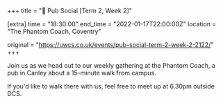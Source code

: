 +++
title = "🍔 Pub Social [Term 2, Week 2]"

[extra]
time = "18:30:00"
end_time = "2022-01-17T22:00:00Z"
location = "The Phantom Coach, Coventry"

original = "https://uwcs.co.uk/events/pub-social-term-2-week-2-2122/"    
+++

Join us as we head out to our weekly gathering at the Phantom Coach, a pub in Canley about a 15-minute walk from campus.

If you'd like to walk there with us, feel free to meet up at 6.30pm outside DCS.

